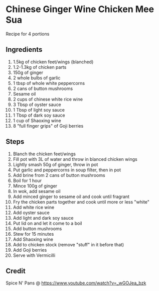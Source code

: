 # Chinese Ginger Wine Chicken Mee Sua
Recipe for 4 portions 
## Ingredients
1. 1.5kg of chicken feet/wings (blanched)
2. 1.2-1.3kg of chicken parts
3. 150g of ginger
4. 2 whole bulbs of garlic
5. 1 tbsp of whole white peppercorns
6. 2 cans of button mushrooms
7. Sesame oil
8. 2 cups of chinese white rice wine
9. 3 Tbsp of oyster sauce
10. 1 Tbsp of light soy sauce
11. 1 Tbsp of dark soy sauce
12. 1 cup of Shaoxing wine
13. 8 "full finger grips" of Goji berries

## Steps
1. Blanch the chicken feet/wings
2. Fill pot with 3L of water and throw in blanced chicken wings
3. Lightly smash 50g of ginger, throw in pot
4. Put garlic and peppercorns in soup filter, then in pot
5. Add brine from 2 cans of button mushrooms
6. Boil for 1 hour
7. Mince 100g of ginger
8. In wok, add sesame oil
9. Add minced ginger to sesame oil and cook until fragrant
10. Fry the chicken parts together and cook until more or less "white"
11. Add white rice wine
12. Add oyster sauce
13. Add light and dark soy sauce
14. Put lid on and let it come to a boil
15. Add button mushrooms
16. Stew for 15 minutes
17. Add Shaoxing wine
18. Add to chicken stock (remove "stuff" in it before that)
19. Add Goji berries
20. Serve with Vermicilli

## Credit
Spice N' Pans @ https://www.youtube.com/watch?v=_wGOJea_bzk